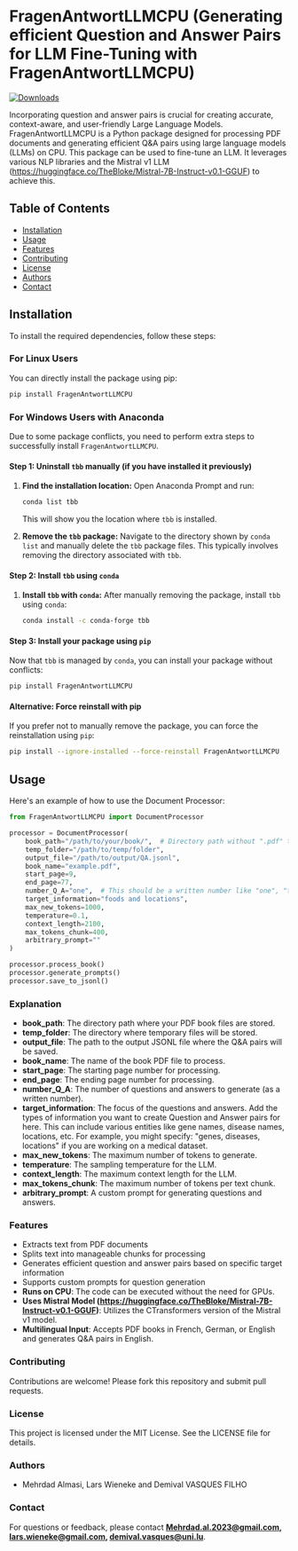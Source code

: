 
# FragenAntwortLLMCPU (Generating efficient Question and Answer Pairs for LLM Fine-Tuning with FragenAntwortLLMCPU)
[![Downloads](https://static.pepy.tech/badge/fragenantwortllmcpu)](https://pepy.tech/project/fragenantwortllmcpu)

Incorporating question and answer pairs is crucial for creating accurate, context-aware, and user-friendly Large Language Models. 
FragenAntwortLLMCPU is a Python package designed for processing PDF documents and generating efficient Q&A pairs using large language models (LLMs) on CPU. 
This package can be used to fine-tune an LLM. 
It leverages various NLP libraries and the Mistral v1 LLM (https://huggingface.co/TheBloke/Mistral-7B-Instruct-v0.1-GGUF) to achieve this.

## Table of Contents

- [Installation](#installation)
- [Usage](#usage)
- [Features](#features)
- [Contributing](#contributing)
- [License](#license)
- [Authors](#authors)
- [Contact](#contact)

## Installation

To install the required dependencies, follow these steps:

### For Linux Users

You can directly install the package using pip:

```bash
pip install FragenAntwortLLMCPU
```

### For Windows Users with Anaconda

Due to some package conflicts, you need to perform extra steps to successfully install `FragenAntwortLLMCPU`.

#### Step 1: Uninstall `tbb` manually (if you have installed it previously)
1. **Find the installation location:**
   Open Anaconda Prompt and run:
   ```bash
   conda list tbb
   ```
   This will show you the location where `tbb` is installed.

2. **Remove the `tbb` package:**
   Navigate to the directory shown by `conda list` and manually delete the `tbb` package files. This typically involves removing the directory associated with `tbb`.

#### Step 2: Install `tbb` using `conda`
1. **Install `tbb` with `conda`:**
   After manually removing the package, install `tbb` using `conda`:
   ```bash
   conda install -c conda-forge tbb
   ```

#### Step 3: Install your package using `pip`
Now that `tbb` is managed by `conda`, you can install your package without conflicts:

```bash
pip install FragenAntwortLLMCPU
```

#### Alternative: Force reinstall with pip
If you prefer not to manually remove the package, you can force the reinstallation using `pip`:

```bash
pip install --ignore-installed --force-reinstall FragenAntwortLLMCPU
```

## Usage
Here's an example of how to use the Document Processor:

```python
from FragenAntwortLLMCPU import DocumentProcessor

processor = DocumentProcessor(
    book_path="/path/to/your/book/",  # Directory path without ".pdf" term
    temp_folder="/path/to/temp/folder",
    output_file="/path/to/output/QA.jsonl",
    book_name="example.pdf",
    start_page=9,
    end_page=77,
    number_Q_A="one",  # This should be a written number like "one", "two", etc.
    target_information="foods and locations", 
    max_new_tokens=1000,
    temperature=0.1,
    context_length=2100,
    max_tokens_chunk=400,
    arbitrary_prompt=""
)

processor.process_book()
processor.generate_prompts()
processor.save_to_jsonl()
```

### Explanation

- **book_path**: The directory path where your PDF book files are stored.
- **temp_folder**: The directory where temporary files will be stored.
- **output_file**: The path to the output JSONL file where the Q&A pairs will be saved.
- **book_name**: The name of the book PDF file to process.
- **start_page**: The starting page number for processing.
- **end_page**: The ending page number for processing.
- **number_Q_A**: The number of questions and answers to generate (as a written number).
- **target_information**: The focus of the questions and answers. Add the types of information you want to create Question and Answer pairs for here. This can include various entities like gene names, disease names, locations, etc. For example, you might specify: "genes, diseases, locations" if you are working on a medical dataset.
- **max_new_tokens**: The maximum number of tokens to generate.
- **temperature**: The sampling temperature for the LLM.
- **context_length**: The maximum context length for the LLM.
- **max_tokens_chunk**: The maximum number of tokens per text chunk.
- **arbitrary_prompt**: A custom prompt for generating questions and answers.

### Features

- Extracts text from PDF documents
- Splits text into manageable chunks for processing
- Generates efficient question and answer pairs based on specific target information
- Supports custom prompts for question generation
- **Runs on CPU**: The code can be executed without the need for GPUs.
- **Uses Mistral Model (https://huggingface.co/TheBloke/Mistral-7B-Instruct-v0.1-GGUF)**: Utilizes the CTransformers version of the Mistral v1 model.
- **Multilingual Input**: Accepts PDF books in French, German, or English and generates Q&A pairs in English.



### Contributing

Contributions are welcome! Please fork this repository and submit pull requests.

### License

This project is licensed under the MIT License. See the LICENSE file for details.

### Authors

- Mehrdad Almasi, Lars Wieneke and Demival VASQUES FILHO

### Contact

For questions or feedback, please contact **Mehrdad.al.2023@gmail.com, lars.wieneke@gmail.com, demival.vasques@uni.lu**.
